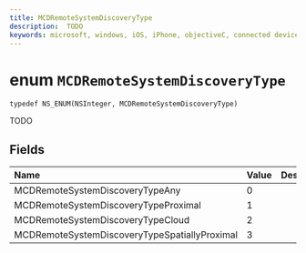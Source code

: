 ```yaml
---
title: MCDRemoteSystemDiscoveryType
description:  TODO
keywords: microsoft, windows, iOS, iPhone, objectiveC, connected devices, Project Rome
---
```


# enum `MCDRemoteSystemDiscoveryType` 

```
typedef NS_ENUM(NSInteger, MCDRemoteSystemDiscoveryType)
```  

TODO 

## Fields

| Name                              | Value | Description                    |
|:----------------------------------|:------|:-------------------------------|
| MCDRemoteSystemDiscoveryTypeAny   | 0     |   |
| MCDRemoteSystemDiscoveryTypeProximal | 1     |  |
| MCDRemoteSystemDiscoveryTypeCloud | 2     |  |
| MCDRemoteSystemDiscoveryTypeSpatiallyProximal | 3     |  |

